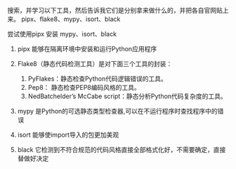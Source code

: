搜索，并学习以下工具，然后告诉我它们是分别拿来做什么的，并把各自官网贴上来。
pipx、flake8、mypy、isort、black

尝试使用pipx 安装 mypy、isort、black



1. pipx 能够在隔离环境中安装和运行Python应用程序



2. Flake8（静态代码检测工具）是对下面三个工具的封装：
   1. PyFlakes：静态检查Python代码逻辑错误的工具。
   2. Pep8： 静态检查PEP8编码风格的工具。
   3. NedBatchelder’s McCabe script：静态分析Python代码复杂度的工具。
3. mypy 是Python的可选静态类型检查器,可以在不运行程序时查找程序中的错误
4. isort 能够使import导入的包更加美观
5. black 它检测到不符合规范的代码风格直接全部格式化好，不需要确定，直接替做好决定
